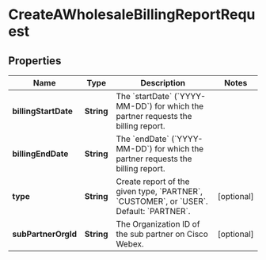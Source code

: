 <!--  Copyright 2025 Cisco Systems Inc.

Permission is hereby granted, free of charge, to any person obtaining a copy
of this software and associated documentation files (the "Software"), to deal
in the Software without restriction, including without limitation the rights
to use, copy, modify, merge, publish, distribute, sublicense, and/or sell
copies of the Software, and to permit persons to whom the Software is
furnished to do so, subject to the following conditions:

The above copyright notice and this permission notice shall be included in
all copies or substantial portions of the Software.

THE SOFTWARE IS PROVIDED "AS IS", WITHOUT WARRANTY OF ANY KIND, EXPRESS OR
IMPLIED, INCLUDING BUT NOT LIMITED TO THE WARRANTIES OF MERCHANTABILITY,
FITNESS FOR A PARTICULAR PURPOSE AND NONINFRINGEMENT. IN NO EVENT SHALL THE
AUTHORS OR COPYRIGHT HOLDERS BE LIABLE FOR ANY CLAIM, DAMAGES OR OTHER
LIABILITY, WHETHER IN AN ACTION OF CONTRACT, TORT OR OTHERWISE, ARISING FROM,
OUT OF OR IN CONNECTION WITH THE SOFTWARE OR THE USE OR OTHER DEALINGS IN
THE SOFTWARE.-->


# CreateAWholesaleBillingReportRequest


## Properties

| Name | Type | Description | Notes |
|------------ | ------------- | ------------- | -------------|
|**billingStartDate** | **String** | The &#x60;startDate&#x60; (&#x60;YYYY-MM-DD&#x60;) for which the partner requests the billing report. |  |
|**billingEndDate** | **String** | The &#x60;endDate&#x60; (&#x60;YYYY-MM-DD&#x60;) for which the partner requests the billing report. |  |
|**type** | **String** | Create report of the given type, &#x60;PARTNER&#x60;, &#x60;CUSTOMER&#x60;, or &#x60;USER&#x60;. Default: &#x60;PARTNER&#x60;. |  [optional] |
|**subPartnerOrgId** | **String** | The Organization ID of the sub partner on Cisco Webex. |  [optional] |



